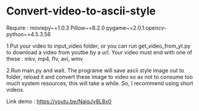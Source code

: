# Convert-video-to-ascii-style
Require :
      moviepy~=1.0.3
      Pillow~=8.2.0
      pygame~=2.0.1
      opencv-python~=4.5.3.56
      
1.Put your video to input_video folder, or you can run get_video_from_yt.py to download a video from youtbe by a url. Your video must end with one of these : mkv, mp4, flv, avi, wmv

2.Run main.py and wait. The programe will save ascii style image out to folder, reload it and convert these image to video so as not to consume too much system resources, this will take a while. So, I recommend using short videos.

Link demo : https://youtu.be/NaiqJy8L8x0

